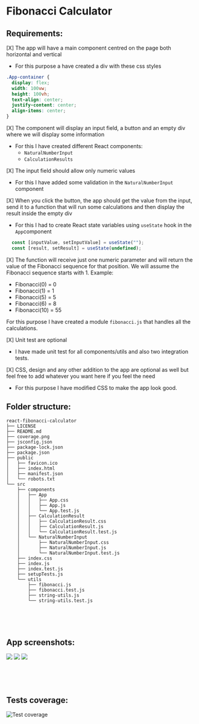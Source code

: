 # Fibonacci Calculator

## Requirements:

[X] The app will have a main component centred on the page both horizontal and vertical
- For this purpose a have created a div with these css styles

``` css
.App-container {
  display: flex;
  width: 100vw;
  height: 100vh;
  text-align: center;
  justify-content: center;
  align-items: center;
}
```

[X] The component will display an input field, a button and an empty div where we will display some information

- For this I have created different React components:
  - `NaturalNumberInput`
  - `CalculationResults`


[X] The input field should allow only numeric values
- For this I have added some validation in the `NaturalNumberInput` component

[X] When you click the button, the app should get the value from the input, send it to a function that will run some calculations and then display the result inside the empty div
- For this I had to create React state variables using `useState` hook in the `App`component
``` javascript
  const [inputValue, setInputValue] = useState("");
  const [result, setResult] = useState(undefined);
```


[X] The function will receive just one numeric parameter and will return the value of the Fibonacci sequence for that position. We will assume the Fibonacci sequence starts with 1. Example:

  - Fibonacci(0) = 0
  - Fibonacci(1) = 1
  - Fibonacci(5) = 5
  - Fibonacci(6) = 8
  - Fibonacci(10) = 55

 For this purpose I have created a module `fibonacci.js` that handles all the calculations.

[X] Unit test are optional
- I have made unit test for all components/utils and also two integration tests.

[X] CSS, design and any other addition to the app are optional as well but feel free to add whatever you want here if you feel the need
- For this purpose I have modified CSS to make the app look good.

## Folder structure:
```
react-fibonacci-calculator
├── LICENSE
├── README.md
├── coverage.png
├── jsconfig.json
├── package-lock.json
├── package.json
├── public
│   ├── favicon.ico
│   ├── index.html
│   ├── manifest.json
│   └── robots.txt
└── src
    ├── components
    │   ├── App
    │   │   ├── App.css
    │   │   ├── App.js
    │   │   └── App.test.js
    │   ├── CalculationResult
    │   │   ├── CalculationResult.css
    │   │   ├── CalculationResult.js
    │   │   └── CalculationResult.test.js
    │   └── NaturalNumberInput
    │       ├── NaturalNumberInput.css
    │       ├── NaturalNumberInput.js
    │       └── NaturalNumberInput.test.js
    ├── index.css
    ├── index.js
    ├── index.test.js
    ├── setupTests.js
    └── utils
        ├── fibonacci.js
        ├── fibonacci.test.js
        ├── string-utils.js
        └── string-utils.test.js
```

&nbsp;

&nbsp;
## App screenshots:

![](/screenshots/app1.png)
![](/screenshots/app2.png)
![](/screenshots/app3.png)


&nbsp;

&nbsp;
## Tests coverage:
![Test coverage](/screenshots/coverage.png)
